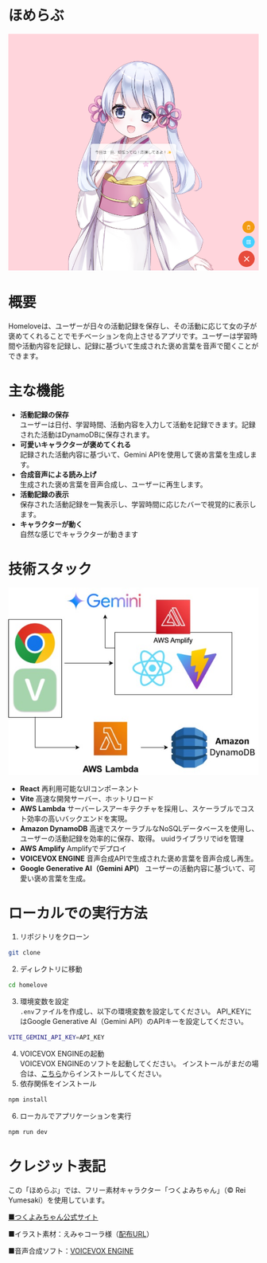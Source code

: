 # ほめらぶ
![image](homelove.png)

# 概要
Homeloveは、ユーザーが日々の活動記録を保存し、その活動に応じて女の子が褒めてくれることでモチベーションを向上させるアプリです。ユーザーは学習時間や活動内容を記録し、記録に基づいて生成された褒め言葉を音声で聞くことができます。

# 主な機能
- **活動記録の保存**
<br>ユーザーは日付、学習時間、活動内容を入力して活動を記録できます。記録された活動はDynamoDBに保存されます。
- **可愛いキャラクターが褒めてくれる**
<br>記録された活動内容に基づいて、Gemini APIを使用して褒め言葉を生成します。
- **合成音声による読み上げ**
<br>生成された褒め言葉を音声合成し、ユーザーに再生します。
- **活動記録の表示**
<br>保存された活動記録を一覧表示し、学習時間に応じたバーで視覚的に表示します。
- **キャラクターが動く**
<br>自然な感じでキャラクターが動きます

# 技術スタック

![image](homelove_architecture.jpeg)

- **React**
再利用可能なUIコンポーネント
- **Vite**
高速な開発サーバー、ホットリロード
- **AWS Lambda**
サーバーレスアーキテクチャを採用し、スケーラブルでコスト効率の高いバックエンドを実現。
- **Amazon DynamoDB**
高速でスケーラブルなNoSQLデータベースを使用し、ユーザーの活動記録を効率的に保存、取得。
uuidライブラリでidを管理
- **AWS Amplify**
Amplifyでデプロイ
- **VOICEVOX ENGINE**
音声合成APIで生成された褒め言葉を音声合成し再生。
- **Google Generative AI（Gemini API）**
ユーザーの活動内容に基づいて、可愛い褒め言葉を生成。

# ローカルでの実行方法
1. リポジトリをクローン
```bash
git clone
```
2. ディレクトリに移動
```bash
cd homelove
```
3. 環境変数を設定
<br>`.env`ファイルを作成し、以下の環境変数を設定してください。
API_KEYにはGoogle Generative AI（Gemini API）のAPIキーを設定してください。
```bash
VITE_GEMINI_API_KEY=API_KEY
```
4. VOICEVOX ENGINEの起動
<br>VOICEVOX ENGINEのソフトを起動してください。
インストールがまだの場合は、[こちら](https://voicevox.hiroshiba.jp/)からインストールしてください。
5. 依存関係をインストール
```bash
npm install
```
6. ローカルでアプリケーションを実行
```bash
npm run dev
```

# クレジット表記

この「ほめらぶ」では、フリー素材キャラクター「つくよみちゃん」（© Rei Yumesaki）を使用しています。

[■つくよみちゃん公式サイト](https://tyc.rei-yumesaki.net/)

■イラスト素材：えみゃコーラ様（[配布URL](https://tyc.rei-yumesaki.net/material/illust/)）

■音声合成ソフト：[VOICEVOX ENGINE](https://voicevox.hiroshiba.jp/)